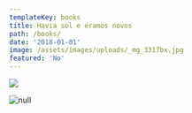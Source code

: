 ```yaml
---
templateKey: books
title: Havia sol e éramos novos
path: /books/
date: '2018-01-01'
image: /assets/images/uploads/_mg_3317bx.jpg
featured: 'No'
---
```

![](/assets/images/uploads/_mg_3320-bx.jpg)

![null](/assets/images/uploads/_mg_3317bx.jpg)
